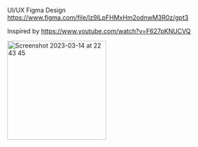 UI/UX Figma Design https://www.figma.com/file/lz9lLpFHMxHm2odnwM3R0z/gpt3

Inspired by https://www.youtube.com/watch?v=F627pKNUCVQ

<img width="226" alt="Screenshot 2023-03-14 at 22 43 45" src="https://user-images.githubusercontent.com/66554495/225131905-12cd598c-a212-4c6d-a13e-52ecf7c8c270.png">
